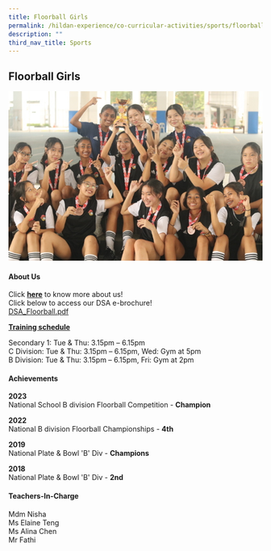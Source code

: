 ```yaml
---
title: Floorball Girls
permalink: /hildan-experience/co-curricular-activities/sports/floorball-girls/
description: ""
third_nav_title: Sports
---
```

Floorball Girls
---------------


![](/images/CCA/Floorball%20Girls.jpg)


#### About Us

Click&nbsp;[**here**](/files/CCA/Floorball%20Girls%20Who%20we%20are%202021.pdf)&nbsp;to know more about us!  
Click below to access our DSA e-brochure!  
[DSA\_Floorball.pdf](/files/CCA/DSA_Floorball.pdf)
  
**<u>Training schedule</u>**  

Secondary 1: Tue &amp; Thu: 3.15pm – 6.15pm<br>
C Division: Tue &amp; Thu: 3.15pm – 6.15pm, Wed: Gym at 5pm<br>
B Division: Tue &amp; Thu: 3.15pm – 6.15pm, Fri: Gym at 2pm

#### Achievements

**2023**<br>
National School B division Floorball Competition - **Champion**

**2022**  
National B division Floorball Championships -&nbsp;**4th**

**2019**  
National Plate &amp; Bowl 'B' Div -&nbsp;**Champions**  

**2018**  
National Plate &amp; Bowl 'B' Div -&nbsp;**2nd**

#### Teachers-In-Charge

Mdm Nisha  
Ms Elaine Teng  
Ms Alina Chen  
Mr Fathi